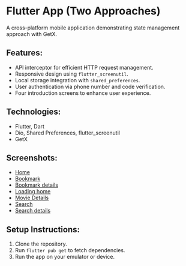 # Flutter App (Two Approaches)

A cross-platform mobile application demonstrating state management approach with GetX.

## Features:
- API interceptor for efficient HTTP request management.
- Responsive design using `flutter_screenutil`.
- Local storage integration with `shared_preferences`.
- User authentication via phone number and code verification.
- Four introduction screens to enhance user experience.

## Technologies:
- Flutter, Dart
- Dio, Shared Preferences, flutter_screenutil
- GetX

## Screenshots:
- [Home](Flutter%20(Getx)%20(MVC)/my_projects_getx/screenshot/home.jpg)        
- [Bookmark](FilmFav/f11/screenshot/bookmark.jpg)
- [Bookmark details](FilmFav/f11/screenshot/bookmarkdetails.jpg)       
- [Loading home](FilmFav/f11/screenshot/loadingHome.jpg)
- [Movie Details](FilmFav/f11/screenshot/movieDetails.jpg)       
- [Search](FilmFav/f11/screenshot/search.jpg)
- [Search details](FilmFav/f11/screenshot/searchDetails.jpg)
 
## Setup Instructions:
1. Clone the repository.
2. Run `flutter pub get` to fetch dependencies.
3. Run the app on your emulator or device.

